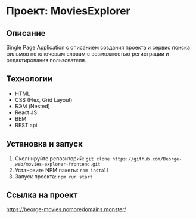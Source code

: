 # Проект: MoviesExplorer

## Описание

Single Page Application c описанием создания проекта и сервис поиска фильмов по ключевым словам с возможностью регистрации и редактирования пользователя.

## Технологии

- HTML
- CSS (Flex, Grid Layout)
- БЭМ (Nested)
- React JS
- BEM
- REST api


## Установка и запуск

1. Сколнируйте репозиторий:
`git clone https://github.com/Beorge-web/movies-explorer-frontend.git`
2. Установите NPM пакеты:
`npm install`
3. Запуск проекта:
`npm run start`

## Ссылка на проект
https://beorge-movies.nomoredomains.monster/
